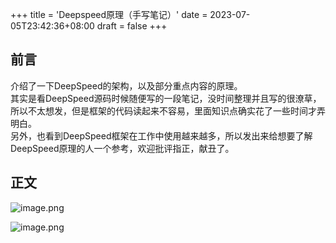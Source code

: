 +++
title = 'Deepspeed原理（手写笔记）'
date = 2023-07-05T23:42:36+08:00
draft = false
+++

## 前言
介绍了一下DeepSpeed的架构，以及部分重点内容的原理。  
其实是看DeepSpeed源码时候随便写的一段笔记，没时间整理并且写的很潦草，所以不太想发，但是框架的代码读起来不容易，里面知识点确实花了一些时间才弄明白。  
另外，也看到DeepSpeed框架在工作中使用越来越多，所以发出来给想要了解DeepSpeed原理的人一个参考，欢迎批评指正，献丑了。
## 正文
![image.png](https://p1-juejin.byteimg.com/tos-cn-i-k3u1fbpfcp/7f60ae205d0b4654baa9472925331336~tplv-k3u1fbpfcp-watermark.image?)

![image.png](https://p3-juejin.byteimg.com/tos-cn-i-k3u1fbpfcp/57950a5a53dd4ea4bf7bb87d50b10926~tplv-k3u1fbpfcp-watermark.image?)